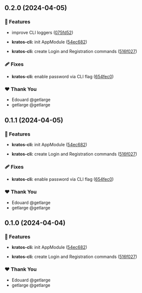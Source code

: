 ## 0.2.0 (2024-04-05)


### 🚀 Features

- improve CLI loggers ([075fd52](https://github.com/getlarge/nestjs-ory-integration/commit/075fd52))

- **kratos-cli:** init AppModule ([54ec682](https://github.com/getlarge/nestjs-ory-integration/commit/54ec682))

- **kratos-cli:** create Login and Registration commands ([516f027](https://github.com/getlarge/nestjs-ory-integration/commit/516f027))


### 🩹 Fixes

- **kratos-cli:** enable password via CLI flag ([654fec0](https://github.com/getlarge/nestjs-ory-integration/commit/654fec0))


### ❤️  Thank You

- Edouard @getlarge
- getlarge @getlarge

## 0.1.1 (2024-04-05)


### 🚀 Features

- **kratos-cli:** init AppModule ([54ec682](https://github.com/getlarge/nestjs-ory-integration/commit/54ec682))

- **kratos-cli:** create Login and Registration commands ([516f027](https://github.com/getlarge/nestjs-ory-integration/commit/516f027))


### 🩹 Fixes

- **kratos-cli:** enable password via CLI flag ([654fec0](https://github.com/getlarge/nestjs-ory-integration/commit/654fec0))


### ❤️  Thank You

- Edouard @getlarge
- getlarge @getlarge

## 0.1.0 (2024-04-04)


### 🚀 Features

- **kratos-cli:** init AppModule ([54ec682](https://github.com/getlarge/nestjs-ory-integration/commit/54ec682))

- **kratos-cli:** create Login and Registration commands ([516f027](https://github.com/getlarge/nestjs-ory-integration/commit/516f027))


### ❤️  Thank You

- Edouard @getlarge
- getlarge @getlarge